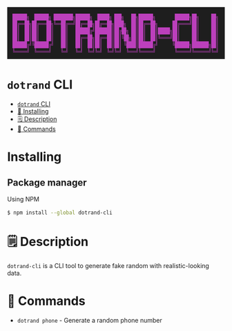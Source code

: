 <img alt="logo" src="./assets/logo.png" width="800" height="120">

# `dotrand` CLI

<!-- toc -->

- [`dotrand` CLI](#dotrand-cli)
- [🔧 Installing](#-installing)
- [🗒 Description](#-description)
- [🔨 Commands](#-commands)
<!-- tocstop -->

# Installing

## Package manager

Using NPM

```bash
$ npm install --global dotrand-cli
```

# 🗒 Description

`dotrand-cli` is a CLI tool to generate fake random with realistic-looking data.

# 🔨 Commands

<!-- commands -->

- `dotrand phone` - Generate a random phone number
<!-- commandsstop -->
